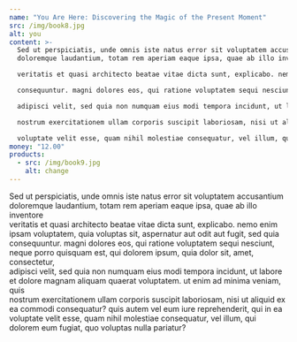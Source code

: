```yaml
---
name: "You Are Here: Discovering the Magic of the Present Moment"
src: /img/book8.jpg
alt: you
content: >-
  Sed ut perspiciatis, unde omnis iste natus error sit voluptatem accusantium
  doloremque laudantium, totam rem aperiam eaque ipsa, quae ab illo inventore

  veritatis et quasi architecto beatae vitae dicta sunt, explicabo. nemo enim ipsam voluptatem, quia voluptas sit, aspernatur aut odit aut fugit, sed quia

  consequuntur. magni dolores eos, qui ratione voluptatem sequi nesciunt, neque porro quisquam est, qui dolorem ipsum, quia dolor sit, amet, consectetur,

  adipisci velit, sed quia non numquam eius modi tempora incidunt, ut labore et dolore magnam aliquam quaerat voluptatem. ut enim ad minima veniam, quis

  nostrum exercitationem ullam corporis suscipit laboriosam, nisi ut aliquid ex ea commodi consequatur? quis autem vel eum iure reprehenderit, qui in ea

  voluptate velit esse, quam nihil molestiae consequatur, vel illum, qui dolorem eum fugiat, quo voluptas nulla pariatur?
money: "12.00"
products:
  - src: /img/book9.jpg
    alt: change
---
```

Sed ut perspiciatis, unde omnis iste natus error sit voluptatem accusantium doloremque laudantium, totam rem aperiam eaque ipsa, quae ab illo inventore\
veritatis et quasi architecto beatae vitae dicta sunt, explicabo. nemo enim ipsam voluptatem, quia voluptas sit, aspernatur aut odit aut fugit, sed quia\
consequuntur. magni dolores eos, qui ratione voluptatem sequi nesciunt, neque porro quisquam est, qui dolorem ipsum, quia dolor sit, amet, consectetur,\
adipisci velit, sed quia non numquam eius modi tempora incidunt, ut labore et dolore magnam aliquam quaerat voluptatem. ut enim ad minima veniam, quis\
nostrum exercitationem ullam corporis suscipit laboriosam, nisi ut aliquid ex ea commodi consequatur? quis autem vel eum iure reprehenderit, qui in ea\
voluptate velit esse, quam nihil molestiae consequatur, vel illum, qui dolorem eum fugiat, quo voluptas nulla pariatur?